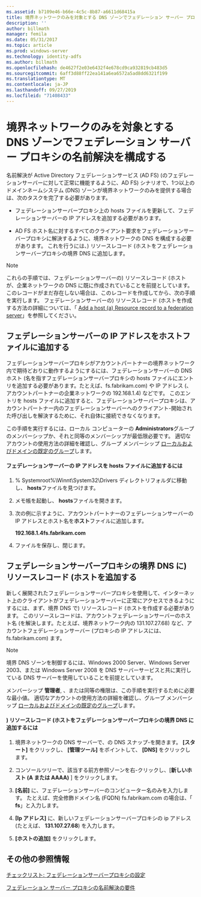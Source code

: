 ```yaml
---
ms.assetid: b7109e46-b66e-4c5c-8b87-a6611d68415a
title: 境界ネットワークのみを対象とする DNS ゾーンでフェデレーション サーバー プロキシの名前解決を構成する
description: ''
author: billmath
manager: femila
ms.date: 05/31/2017
ms.topic: article
ms.prod: windows-server
ms.technology: identity-adfs
ms.author: billmath
ms.openlocfilehash: de4627f2e03e6432f4e678cd9ca932819cb483d5
ms.sourcegitcommit: 6aff3d88ff22ea141a6ea6572a5ad8dd6321f199
ms.translationtype: MT
ms.contentlocale: ja-JP
ms.lasthandoff: 09/27/2019
ms.locfileid: "71408433"
---
```

# <a name="configure-name-resolution-for-a-federation-server-proxy-in-a-dns-zone-that-serves-only-the-perimeter-network"></a>境界ネットワークのみを対象とする DNS ゾーンでフェデレーション サーバー プロキシの名前解決を構成する


名前解決が Active Directory フェデレーションサービス (AD FS) \(のフェデレーションサーバーに対して正常に機能するように、AD FS\) シナリオで、1つ以上のドメインネームシステム \(DNS\) ゾーンが境界ネットワークのみを提供する場合は、次のタスクを完了する必要があります。  
  
-   フェデレーションサーバープロキシ上の hosts ファイルを更新して、フェデレーションサーバーの IP アドレスを追加する必要があります。  
  
-   AD FS ホスト名に対するすべてのクライアント要求をフェデレーションサーバープロキシに解決するように、境界ネットワークの DNS を構成する必要があります。 これを行うには、\) リソースレコード \(ホストをフェデレーションサーバープロキシの境界 DNS に追加します。  
  
> [!NOTE]  
> これらの手順では、フェデレーションサーバーの\) リソースレコード \(ホストが、企業ネットワークの DNS に既に作成されていることを前提としています。 このレコードがまだ存在しない場合は、このレコードを作成してから、次の手順を実行します。 フェデレーションサーバーの\) リソースレコード \(ホストを作成する方法の詳細については、「 [Add a host &#40;a&#41; Resource record to a federation server](Add-a-Host--A--Resource-Record-to-Corporate-DNS-for-a-Federation-Server.md)」を参照してください。  
  
## <a name="add-the-ip-address-of-a-federation-server-to-the-hosts-file"></a>フェデレーションサーバーの IP アドレスをホストファイルに追加する  
フェデレーションサーバープロキシがアカウントパートナーの境界ネットワーク内で期待どおりに動作するようにするには、フェデレーションサーバーの DNS ホスト \(名を指すフェデレーションサーバープロキシの hosts ファイルにエントリを追加する必要があります。たとえば、fs.fabrikam.com\) や IP アドレス \(、アカウントパートナーの企業ネットワークの 192.168.1.4\) などです。 このエントリを hosts ファイルに追加すると、フェデレーションサーバープロキシは、アカウントパートナー内のフェデレーションサーバーへのクライアント\-開始された呼び出しを解決するために、それ自体に接続できなくなります。  
  
この手順を実行するには、ローカル コンピューターの **Administrators**グループのメンバーシップか、それと同等のメンバーシップが最低限必要です。  適切なアカウントの使用方法の詳細を確認し、グループ メンバーシップ [ローカルおよびドメインの既定のグループ](https://go.microsoft.com/fwlink/?LinkId=83477)します。   
  
#### <a name="to-add-the-ip-address-of-a-federation-server-to-the-hosts-file"></a>フェデレーションサーバーの IP アドレスを hosts ファイルに追加するには  
  
1.  % Systemroot%\\Winnt\\System32\\Drivers ディレクトリフォルダに移動し、 **hosts**ファイルを見つけます。  
  
2.  メモ帳を起動し、 **hosts**ファイルを開きます。  
  
3.  次の例に示すように、アカウントパートナーのフェデレーションサーバーの IP アドレスとホスト名を**ホスト**ファイルに追加します。  
  
    **192.168.1.4fs.fabrikam.com**  
  
4.  ファイルを保存し、閉じます。  
  
## <a name="add-a-host-a-resource-record-to-perimeter-dns-for-a-federation-server-proxy"></a>フェデレーションサーバープロキシの境界 DNS に\) リソースレコード \(ホストを追加する  
新しく展開されたフェデレーションサーバープロキシを使用して、インターネット上のクライアントがフェデレーションサーバーに正常にアクセスできるようにするには、まず、境界 DNS で\) リソースレコード \(ホストを作成する必要があります。 このリソースレコードは、アカウントフェデレーションサーバーのホスト名 \(を解決します。たとえば、境界ネットワーク内の 131.107.27.68\) など、アカウントフェデレーションサーバー \(プロキシの IP アドレスには、fs.fabrikam.com\) ます。  
  
> [!NOTE]  
> 境界 DNS ゾーンを制御するには、Windows 2000 Server、Windows Server 2003、または Windows Server 2008 を DNS サーバーサービスと共に実行している DNS サーバーを使用していることを前提としています。  
  
メンバーシップ **管理者**, 、または同等の権限は、この手順を実行するために必要な最小値。  適切なアカウントの使用方法の詳細を確認し、グループ メンバーシップ [ローカルおよびドメインの既定のグループ](https://go.microsoft.com/fwlink/?LinkId=83477)します。   
  
#### <a name="to-add-a-host-a-resource-record-to-perimeter-dns-for-a-federation-server-proxy"></a>\) リソースレコード \(ホストをフェデレーションサーバープロキシの境界 DNS に追加するには  
  
1.  境界ネットワークの DNS サーバーで、の DNS スナップ\-を開きます。 **[スタート]** をクリックし、 **[管理ツール]** をポイントして、 **[DNS]** をクリックします。  
  
2.  コンソールツリーで、該当する前方参照ゾーンを右\-クリックし、[**新しいホスト \(A または AAAA\)** ] をクリックします。  
  
3.  **[名前]** に、フェデレーションサーバーのコンピューター名のみを入力します。 たとえば、完全修飾ドメイン名 \(FQDN\) fs.fabrikam.com の場合は、「 **fs**」と入力します。  
  
4.  **[Ip アドレス]** に、新しいフェデレーションサーバープロキシの ip アドレス (たとえば、 **131.107.27.68**) を入力します。  
  
5.  **[ホストの追加]** をクリックします。  
  
## <a name="additional-references"></a>その他の参照情報  
[チェックリスト: フェデレーションサーバープロキシの設定](Checklist--Setting-Up-a-Federation-Server-Proxy.md)  
  
[フェデレーション サーバー プロキシの名前解決の要件](https://technet.microsoft.com/library/dd807055.aspx)  
  

